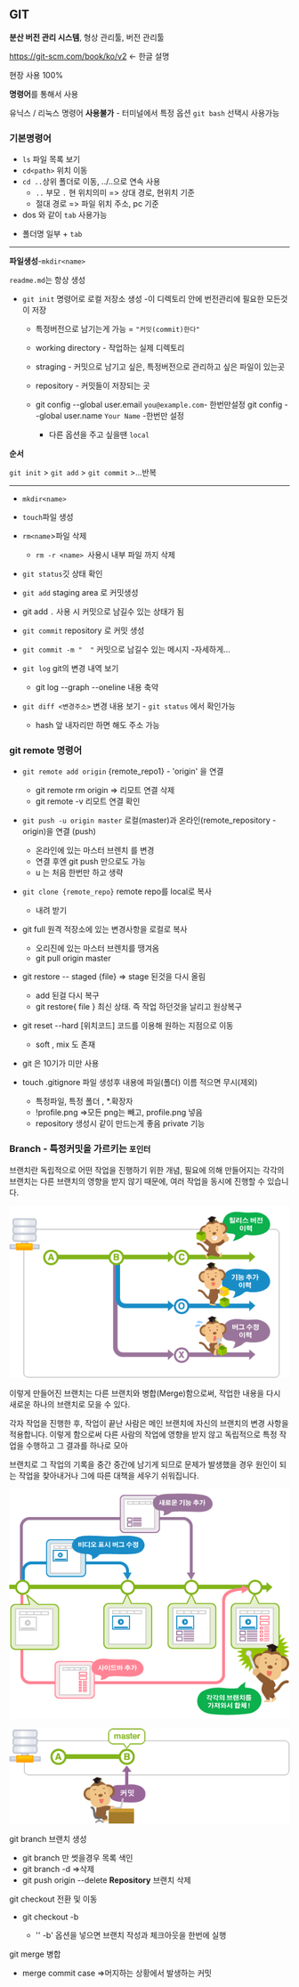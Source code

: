 ## GIT

**분산 버전 관리 시스템**, 형상 관리툴, 버전 관리툴

https://git-scm.com/book/ko/v2 <- 한글 설명 

현장 사용 100% 





**명령어**를 통해서 사용

유닉스 / 리눅스  명령어 **사용불가** - 터미널에서 특정 옵션 `git bash` 선택시 사용가능

### 기본**명령어** 

+ `ls` 파일 목록 보기
+ `cd<path>` 위치 이동
+ `cd ..`상위 폴더로 이동, ../..으로 연속 사용
  +  `..` 부모 `.` 현 위치의미 => 상대 경로, 현위치 기준
  + 절대 경로 =>  파일 위치 주소, pc 기준
+ dos 와 같이 `tab` 사용가능

* 폴더명 일부 + `tab`

---------------------------------------------------------------

**파일생성**-`mkdir<name>`

`readme.md`는 항상 생성

+ `git init` 명령어로 로컬 저장소 생성 -이 디렉토리 안에 번전관리에 필요한 모든것이 저장 

  + 특정버전으로 남기는게 가능 = `"커밋(commit)한다"` 

  + working directory - 작업하는 실제 디렉토리

  + straging - 커밋으로 남기고 싶은, 특정버전으로 관리하고 싶은 파일이 있는곳
  + repository - 커밋들이 저장되는 곳
  
  + git config --global user.email `you@example.com`- 한번만설정
    git config --global user.name `Your Name`  -한번만 설정
    + 다른 옵션을 주고 싶을땐 `local`



**순서**

`git init`  >  `git add` > `git commit` >...반복

------------------------------------------------------------------------------

+ `mkdir<name>`
+ `touch`파일 생성
+ `rm<name`>파일 삭제

  +   `rm -r <name> `사용시 내부 파일 까지 삭제
+ `git status`깃 상태 확인
+ `git add` staging area 로 커밋생성
+ git add `.` 사용 시 커밋으로 남길수 있는 상태가 됨
+ `git commit` repository 로 커밋 생성
+ `git commit -m "  "` 커밋으로 남길수 있는 메시지 -자세하게...
+ `git log` git의 변경 내역 보기
  + git log --graph --oneline 내용 축약
+ `git diff <변경주소>`   변경 내용 보기 - `git status` 에서 확인가능 
  + hash 앞 내자리만 하면 해도 주소 가능

### git remote 명령어

+ `git remote add origin` {remote_repo1} -  'origin' 을 연결
  + git remote rm origin => 리모트 연결 삭제 
  + git remote -v  리모트 연결 확인
+ `git push -u origin master`  로컬(master)과 온라인(remote_repository -origin)을 연결 (push)
  + 온라인에 있는 마스터 브렌치 를 변경
  + 연결 후엔 git push 만으로도 가능
  + u 는 처음 한번만 하고 생략 

+ `git clone {remote_repo}` remote repo를 local로 복사
  + 내려 받기

+ git full 원격 적장소에 있는 변경사항을 로컬로 복사
  + 오리진에 있는 마스터 브렌치를 땡겨옴
  + git pull origin master 
+ git restore -- staged {file} => stage 된것을 다시 올림
  + add 된걸 다시 복구
  + git restore{ file } 최신 상태. 즉 작업 하던것을 날리고 원상복구

+ git reset --hard [위치코드]  코드를 이용해 원하는 지점으로 이동
  + soft ,  mix 도 존재

+ git 은 10기가 미만 사용
+ touch .gitignore 파일 생성후 내용에 파일(폴더) 이름 적으면 무시(제외)
  + 특정파일,  특정 폴더 , *.확장자
  + !profile.png =>모든 png는 빼고, profile.png 넣음 
  + repository 생성시 같이 만드는게 좋음 private 기능

### Branch - 특정커밋을 가르키는 `포인터`

브랜치란 독립적으로 어떤 작업을 진행하기 위한 개념, 필요에 의해 만들어지는 각각의 브랜치는 다른 브랜치의 영향을 받지 않기 때문에, 여러 작업을 동시에 진행할 수 있습니다.

![브랜치 01](Git%20%EA%B8%B0%EB%B3%B8%20%EB%AA%85%EB%A0%B9%EC%96%B4.assets/%EB%B8%8C%EB%9E%9C%EC%B9%98%2001.png)

이렇게 만들어진 브랜치는 다른 브랜치와 병합(Merge)함으로써, 작업한 내용을 다시 새로운 하나의 브랜치로 모을 수 있다.

각자 작업을 진행한 후, 작업이 끝난 사람은 메인 브랜치에 자신의 브랜치의 변경 사항을 적용합니다. 이렇게 함으로써 다른 사람의 작업에 영향을 받지 않고 독립적으로 특정 작업을 수행하고 그 결과를 하나로 모아

브랜치로 그 작업의 기록을 중간 중간에 남기게 되므로 문제가 발생했을 경우 원인이 되는 작업을 찾아내거나 그에 따른 대책을 세우기 쉬워집니다.

![브랜치 02](Git%20%EA%B8%B0%EB%B3%B8%20%EB%AA%85%EB%A0%B9%EC%96%B4.assets/%EB%B8%8C%EB%9E%9C%EC%B9%98%2002-16312514753181.png)

![브랜치 03](Git%20%EA%B8%B0%EB%B3%B8%20%EB%AA%85%EB%A0%B9%EC%96%B4.assets/%EB%B8%8C%EB%9E%9C%EC%B9%98%2003.png)

git branch <branch> 브랜치 생성

+ git branch 만 썻을경우 목록 색인
+ git branch -d <branch>  =>삭제
+ git push origin --delete<branchName>  **Repository** 브랜치  삭제

git checkout <branch> 전환 및 이동

+ git  checkout -b <branch>  
  + '' -b' 옵션을 넣으면 브랜치 작성과 체크아웃을 한번에 실행

git merge <branch> 병합

+ merge commit case =>머지하는 상황에서 발생하는 커밋

  



